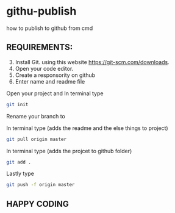 # githu-publish
how to publish to github from cmd

    
## REQUIREMENTS:
3. Install Git. using this website https://git-scm.com/downloads.
4. Open your code editor.
5. Create a responsority on github
6. Enter name and readme file

Open your project and 
In terminal type 
```sh
git init
```

Rename your branch to 

In terminal type  (adds the readme and the else things to project)
```sh
git pull origin master

```


In terminal type  (adds the projcet to github folder)
```sh
git add .

```


Lastly type 
```sh
git push -f origin master
```

## HAPPY CODING
